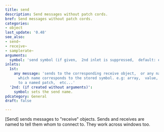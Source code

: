 ```yaml
---
title: send
description: Send messages without patch cords.
bref: Send messages without patch cords.
categories:
- object
last_update: '0.48'
see_also:
- send~
- receive~
- samplerate~
arguments:
  symbol: 'send symbol (if given,  2nd inlet is suppressed,  default: empty symbol)'
inlets:
  1st:
    any message: 'sends to the corresponding receive object,  or any named object
      which name corresponds to the stored symbol. e.g: array,  value,  iemguis,  directly
      to a named patch,  etc...'
  '2nd: (if created without arguments)':
    symbol: sets the send name.
pdcategory: General
draft: false

---
```

[Send] sends messages to "receive" objects. Sends and receives are named to tell them whom to connect to. They work across windows too.
